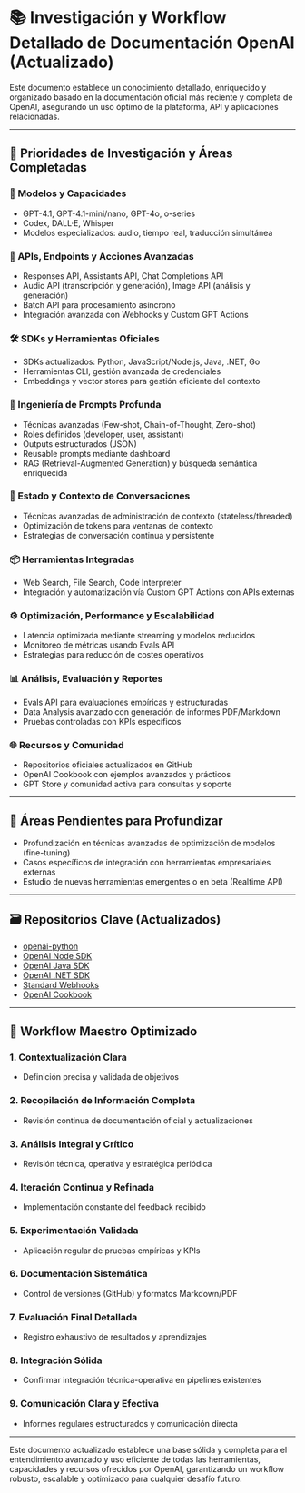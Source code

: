# 📚 Investigación y Workflow Detallado de Documentación OpenAI (Actualizado)

Este documento establece un conocimiento detallado, enriquecido y organizado basado en la documentación oficial más reciente y completa de OpenAI, asegurando un uso óptimo de la plataforma, API y aplicaciones relacionadas.

---

## 📌 Prioridades de Investigación y Áreas Completadas

### 📑 Modelos y Capacidades
- GPT-4.1, GPT-4.1-mini/nano, GPT-4o, o-series
- Codex, DALL·E, Whisper
- Modelos especializados: audio, tiempo real, traducción simultánea

### 🔌 APIs, Endpoints y Acciones Avanzadas
- Responses API, Assistants API, Chat Completions API
- Audio API (transcripción y generación), Image API (análisis y generación)
- Batch API para procesamiento asíncrono
- Integración avanzada con Webhooks y Custom GPT Actions

### 🛠️ SDKs y Herramientas Oficiales
- SDKs actualizados: Python, JavaScript/Node.js, Java, .NET, Go
- Herramientas CLI, gestión avanzada de credenciales
- Embeddings y vector stores para gestión eficiente del contexto

### 🔬 Ingeniería de Prompts Profunda
- Técnicas avanzadas (Few-shot, Chain-of-Thought, Zero-shot)
- Roles definidos (developer, user, assistant)
- Outputs estructurados (JSON)
- Reusable prompts mediante dashboard
- RAG (Retrieval-Augmented Generation) y búsqueda semántica enriquecida

### 🔄 Estado y Contexto de Conversaciones
- Técnicas avanzadas de administración de contexto (stateless/threaded)
- Optimización de tokens para ventanas de contexto
- Estrategias de conversación continua y persistente

### 📦 Herramientas Integradas
- Web Search, File Search, Code Interpreter
- Integración y automatización vía Custom GPT Actions con APIs externas

### ⚙️ Optimización, Performance y Escalabilidad
- Latencia optimizada mediante streaming y modelos reducidos
- Monitoreo de métricas usando Evals API
- Estrategias para reducción de costes operativos

### 📊 Análisis, Evaluación y Reportes
- Evals API para evaluaciones empíricas y estructuradas
- Data Analysis avanzado con generación de informes PDF/Markdown
- Pruebas controladas con KPIs específicos

### 🌐 Recursos y Comunidad
- Repositorios oficiales actualizados en GitHub
- OpenAI Cookbook con ejemplos avanzados y prácticos
- GPT Store y comunidad activa para consultas y soporte

---

## 📌 Áreas Pendientes para Profundizar
- Profundización en técnicas avanzadas de optimización de modelos (fine-tuning)
- Casos específicos de integración con herramientas empresariales externas
- Estudio de nuevas herramientas emergentes o en beta (Realtime API)

---

## 🗃️ Repositorios Clave (Actualizados)
- [openai-python](https://github.com/openai/openai-python)
- [OpenAI Node SDK](https://github.com/openai/openai-node)
- [OpenAI Java SDK](https://github.com/openai/openai-java)
- [OpenAI .NET SDK](https://github.com/openai/openai-dotnet)
- [Standard Webhooks](https://github.com/standard-webhooks/standard-webhooks)
- [OpenAI Cookbook](https://cookbook.openai.com)

---

## 🔄 Workflow Maestro Optimizado

### 1. Contextualización Clara
- Definición precisa y validada de objetivos

### 2. Recopilación de Información Completa
- Revisión continua de documentación oficial y actualizaciones

### 3. Análisis Integral y Crítico
- Revisión técnica, operativa y estratégica periódica

### 4. Iteración Continua y Refinada
- Implementación constante del feedback recibido

### 5. Experimentación Validada
- Aplicación regular de pruebas empíricas y KPIs

### 6. Documentación Sistemática
- Control de versiones (GitHub) y formatos Markdown/PDF

### 7. Evaluación Final Detallada
- Registro exhaustivo de resultados y aprendizajes

### 8. Integración Sólida
- Confirmar integración técnica-operativa en pipelines existentes

### 9. Comunicación Clara y Efectiva
- Informes regulares estructurados y comunicación directa

---

Este documento actualizado establece una base sólida y completa para el entendimiento avanzado y uso eficiente de todas las herramientas, capacidades y recursos ofrecidos por OpenAI, garantizando un workflow robusto, escalable y optimizado para cualquier desafío futuro.

